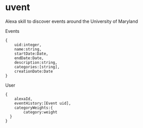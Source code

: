 # uvent
Alexa skill to discover events around the University of Maryland

Events
```
{
	uid:integer,
	name:string,
	startDate:Date,
	endDate:Date,
	description:string,
	categories:[string],
	creationDate:Date
}
```

User
```
{
	alexaId,
	eventHistory:[Event uid],
	categoryWeights:{
		category:weight
  }
}
```
